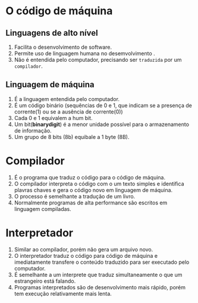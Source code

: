 # O código de máquina

## Linguagens de alto nível

1. Facilita o desenvolvimento de software.
1. Permite uso de linguagem humana no desemvolvimento .
1. Não é entendida pelo computador, precisando ser `traduzida` por um `compilador`.

## Linguagem de máquina

1. É a linguagem entendida pelo computador.
1. É um código binário (sequências de 0 e 1, que indicam se a presença de corrente(1) ou se a ausência de corrente(0)) 
1. Cada 0 e 1 equivalem a hum bit.
1. Um bit(**binarydigit**) é a menor unidade possível para o armazenamento de informação.
1. Um grupo de 8 bits (8b) equibale a 1 byte (8B).

# Compilador

1. É o programa que traduz o código para o código de máquina.
1. O compilador interpreta o código com o um texto simples e identifica plavras chaves e gera o código novo em linguagem de máquina.
1. O processo é semelhante a tradução de um livro.
1. Normalmente programas de alta performance são escritos em linguagem compiladas. 

# Interpretador

1. Similar ao compilador, porém não gera um arquivo novo.
1. O interpretador traduz o código para código de máquina e imediatamente transfere o conteúdo traduzido para ser executado pelo computador.
1. É semelhante a um interprete que traduz simultaneamente o que um estrangeiro está falando. 
1. Programas interpretados são de desenvolvimento mais rápido, porém tem execução relativamente mais lenta. 